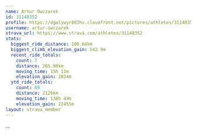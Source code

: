 ```yaml
---
name: Artur Owczarek
id: 31148352
profile: https://dgalywyr863hv.cloudfront.net/pictures/athletes/31148352/15906846/1/large.jpg
username: artur-owczarek
strava_url: https://www.strava.com/athletes/31148352
stats:
  biggest_ride_distance: 106.64km
  biggest_climb_elevation_gain: 542.9m
  recent_ride_totals:
    count: 7
    distance: 265.08km
    moving_time: 15h 11m
    elevation_gain: 2834m
  ytd_ride_totals:
    count: 89
    distance: 2120km
    moving_time: 138h 49m
    elevation_gain: 22455m
layout: strava_member
--- 
```

...
